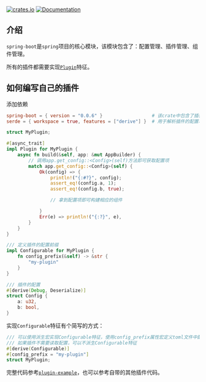 [![crates.io](https://img.shields.io/crates/v/spring-boot.svg)](https://crates.io/crates/spring-boot)
[![Documentation](https://docs.rs/spring-boot/badge.svg)](https://docs.rs/spring-boot)

## 介绍

`spring-boot`是`spring`项目的核心模块，该模块包含了：配置管理、插件管理、组件管理。

所有的插件都需要实现[`Plugin`](https://docs.rs/spring-boot/latest/spring_boot/plugin/trait.Plugin.html)特征。

## 如何编写自己的插件

添加依赖

```toml
spring-boot = { version = "0.0.6" }                  # 该crate中包含了插件trait的定义
serde = { workspace = true, features = ["derive"] }  # 用于解析插件的配置项
```

```rust
struct MyPlugin;

#[async_trait]
impl Plugin for MyPlugin {
    async fn build(&self, app: &mut AppBuilder) {
        // 调用app.get_config::<Config>(self)方法即可获取配置项
        match app.get_config::<Config>(self) {
            Ok(config) => {
                println!("{:#?}", config);
                assert_eq!(config.a, 1);
                assert_eq!(config.b, true);

                // 拿到配置项即可构建相应的组件

            }
            Err(e) => println!("{:?}", e),
        }
    }
}

/// 定义插件的配置前缀
impl Configurable for MyPlugin {
    fn config_prefix(&self) -> &str {
        "my-plugin"
    }
}

/// 插件的配置
#[derive(Debug, Deserialize)]
struct Config {
    a: u32,
    b: bool,
}
```

实现`Configurable`特征有个简写的方式：

```rust
/// 可以使用派生宏实现Configurable特征，使用config_prefix属性宏定义toml文件中配置的前缀
/// 如果插件不需要读取配置，可以不派生Configurable特征
#[derive(Configurable)]
#[config_prefix = "my-plugin"]
struct MyPlugin;
```

完整代码参考[`plugin-example`](https://github.com/spring-rs/spring-rs/tree/master/examples/plugin-example)，也可以参考自带的其他插件代码。
